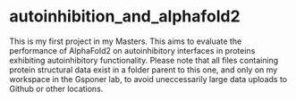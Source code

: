 # autoinhibition_and_alphafold2
This is my first project in my Masters. This aims to evaluate the performance of AlphaFold2 on autoinhibitory interfaces in proteins exhibiting autoinhibitory functionality.
Please note that all files containing protein structural data exist in a folder parent to this one, and only on my workspace in the Gsponer lab, to avoid uneccessarily large data uploads to Github or other locations.